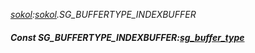 _[sokol](../../modules/sokol/sokol-module.md):[sokol](../../modules/sokol/sokol-module.md).SG\_BUFFERTYPE\_INDEXBUFFER_
##### Const SG\_BUFFERTYPE\_INDEXBUFFER:[sg_buffer_type](../../modules/sokol/sokol-sg_buffer_type.md)
